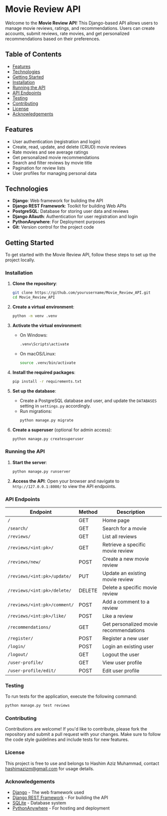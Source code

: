 # Movie Review API

Welcome to the **Movie Review API**! This Django-based API allows users to manage movie reviews, ratings, and recommendations. Users can create accounts, submit reviews, rate movies, and get personalized recommendations based on their preferences.

## Table of Contents

- [Features](#features)
- [Technologies](#technologies)
- [Getting Started](#getting-started)
- [Installation](#installation)
- [Running the API](#running-the-api)
- [API Endpoints](#api-endpoints)
- [Testing](#testing)
- [Contributing](#contributing)
- [License](#license)
- [Acknowledgements](#acknowledgements)

## Features

- User authentication (registration and login)
- Create, read, update, and delete (CRUD) movie reviews
- Rate movies and see average ratings
- Get personalized movie recommendations
- Search and filter reviews by movie title
- Pagination for review lists
- User profiles for managing personal data

## Technologies

- **Django**: Web framework for building the API
- **Django REST Framework**: Toolkit for building Web APIs
- **PostgreSQL**: Database for storing user data and reviews
- **Django Allauth**: Authentication for user registration and login
- **PythonAnywhere**: For Deployment purposes
- **Git**: Version control for the project code

## Getting Started

To get started with the Movie Review API, follow these steps to set up the project locally.

### Installation

1. **Clone the repository**:
   ```bash
   git clone https://github.com/yourusername/Movie_Review_API.git
   cd Movie_Review_API
   ```

2. **Create a virtual environment**:

   ```bash
   python -m venv .venv
   ```

3. **Activate the virtual environment**:

   - On Windows:
     ```bash
     .venv\Scripts\activate
     ```
   - On macOS/Linux:
     ```bash
     source .venv/bin/activate
     ```

4. **Install the required packages**:

   ```bash
   pip install -r requirements.txt
   ```

5. **Set up the database**:

   - Create a PostgreSQL database and user, and update the `DATABASES` setting in `settings.py` accordingly.
   - Run migrations:
     ```bash
     python manage.py migrate
     ```

6. **Create a superuser** (optional for admin access):
   ```bash
   python manage.py createsuperuser
   ```

### Running the API

1. **Start the server**:

   ```bash
   python manage.py runserver
   ```

2. **Access the API**:
   Open your browser and navigate to `http://127.0.0.1:8000/` to view the API endpoints.

### API Endpoints

| Endpoint                     | Method | Description                            |
| ---------------------------- | ------ | -------------------------------------- |
| `/`                          | GET    | Home page                              |
| `/search/`                   | GET    | Search for a movie                     |
| `/reviews/`                  | GET    | List all reviews                       |
| `/reviews/<int:pk>/`         | GET    | Retrieve a specific movie review       |
| `/reviews/new/`              | POST   | Create a new movie review              |
| `/reviews/<int:pk>/update/`  | PUT    | Update an existing movie review        |
| `/reviews/<int:pk>/delete/`  | DELETE | Delete a specific movie review         |
| `/reviews/<int:pk>/comment/` | POST   | Add a comment to a review              |
| `/reviews/<int:pk>/like/`    | POST   | Like a review                          |
| `/recommendations/`          | GET    | Get personalized movie recommendations |
| `/register/`                 | POST   | Register a new user                    |
| `/login/`                    | POST   | Login an existing user                 |
| `/logout/`                   | GET    | Logout the user                        |
| `/user-profile/`             | GET    | View user profile                      |
| `/user-profile/edit/`        | POST   | Edit user profile                      |

### Testing

To run tests for the application, execute the following command:

```bash
python manage.py test reviews
```

### Contributing

Contributions are welcome! If you'd like to contribute, please fork the repository and submit a pull request with your changes. Make sure to follow the code style guidelines and include tests for new features.

### License

This project is free to use and belongs to Hashim Aziz Muhammad, contact hashimazizm@gmail.com for usage details.

### Acknowledgements

- [Django](https://www.djangoproject.com/) - The web framework used
- [Django REST Framework](https://www.django-rest-framework.org/) - For building the API
- [SQLite](https://www.sqlite.org/index.html) - Database system
- [PythonAnywhere](https://www.pythonanywhere.com/) - For hosting and deployment

